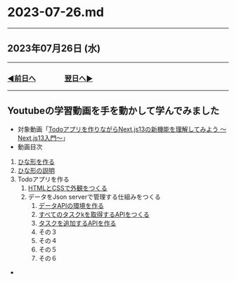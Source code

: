 # 2023-07-26.md

---

## 2023年07月26日 (水)

---

### [◀️前日へ](https://github.com/yuasys/chatty-journal/blob/main/2023/07/2023-07-25.md)&emsp;&emsp;&emsp;&emsp;[翌日へ▶️](https://github.com/yuasys/chatty-journal/blob/main/2023/07/2023-07-27.md)

---

## Youtubeの学習動画を手を動かして学んでみました

- 対象動画「[Todoアプリを作りながらNext.js13の新機能を理解してみよう ～Next.js13入門～](https://youtu.be/VcMW2C9VNtI?t=0)」
- 動画目次
1. [ひな形を作る](https://youtu.be/VcMW2C9VNtI?t=77)
2. [ひな形の説明](https://youtu.be/VcMW2C9VNtI?t=139)
3. Todoアプリを作る
    1. [HTMLとCSSで外観をつくる](https://youtu.be/VcMW2C9VNtI?t=256)
    2. データをJson serverで管理する仕組みをつくる
        1. [データAPIの環境を作る](https://youtu.be/VcMW2C9VNtI?t=843)
        2. [すべてのタスクkを取得するAPIをつくる](https://youtu.be/VcMW2C9VNtI?t=1094)
        3. [タスクを追加するAPIを作る](https://youtu.be/VcMW2C9VNtI?t=1766)
        3. その３
        4. その４
        5. その５
        6. その６
 - 
